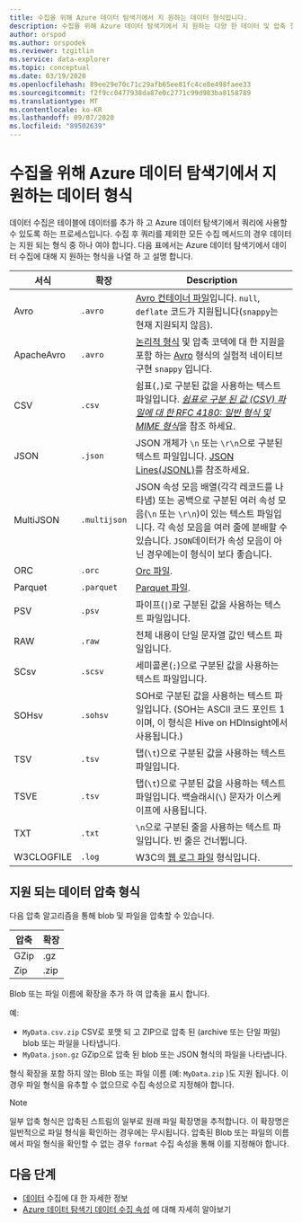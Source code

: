 ```yaml
---
title: 수집을 위해 Azure 데이터 탐색기에서 지 원하는 데이터 형식입니다.
description: 수집을 위해 Azure 데이터 탐색기에서 지 원하는 다양 한 데이터 및 압축 형식에 대해 알아봅니다.
author: orspod
ms.author: orspodek
ms.reviewer: tzgitlin
ms.service: data-explorer
ms.topic: conceptual
ms.date: 03/19/2020
ms.openlocfilehash: 89ee29e70c71c29afb65ee81fc4ce8e498faee33
ms.sourcegitcommit: f2f9cc0477938da87e0c2771c99d983ba8158789
ms.translationtype: MT
ms.contentlocale: ko-KR
ms.lasthandoff: 09/07/2020
ms.locfileid: "89502639"
---
```

# <a name="data-formats-supported-by-azure-data-explorer-for-ingestion"></a>수집을 위해 Azure 데이터 탐색기에서 지 원하는 데이터 형식

데이터 수집은 테이블에 데이터를 추가 하 고 Azure 데이터 탐색기에서 쿼리에 사용할 수 있도록 하는 프로세스입니다. 수집 후 쿼리를 제외한 모든 수집 메서드의 경우 데이터는 지원 되는 형식 중 하나 여야 합니다. 다음 표에서는 Azure 데이터 탐색기에서 데이터 수집에 대해 지 원하는 형식을 나열 하 고 설명 합니다.

|서식   |확장   |Description|
|---------|------------|-----------|
|Avro     |`.avro`     |[Avro 컨테이너 파일](https://avro.apache.org/docs/current/)입니다. `null`, `deflate` 코드가 지원됩니다(`snappy`는 현재 지원되지 않음).|
|ApacheAvro|`.avro`    |[논리적 형식](https://avro.apache.org/docs/current/spec.html#Logical+Types) 및 압축 코덱에 대 한 지원을 포함 하는 [Avro](https://avro.apache.org/docs/current/) 형식의 실험적 네이티브 구현 `snappy` 입니다.|
|CSV      |`.csv`      |쉼표(`,`)로 구분된 값을 사용하는 텍스트 파일입니다. [ _쉼표로 구분 된 값 (CSV) 파일에 대 한 RFC 4180: 일반 형식 및 MIME 형식_](https://www.ietf.org/rfc/rfc4180.txt)을 참조 하세요.|
|JSON     |`.json`     |JSON 개체가 `\n` 또는 `\r\n`으로 구분된 텍스트 파일입니다. [JSON Lines(JSONL)](http://jsonlines.org/)를 참조하세요.|
|MultiJSON|`.multijson`|JSON 속성 모음 배열(각각 레코드를 나타냄) 또는 공백으로 구분된 여러 속성 모음(`\n` 또는 `\r\n`)이 있는 텍스트 파일입니다. 각 속성 모음을 여러 줄에 분배할 수 있습니다. `JSON`데이터가 속성 모음이 아닌 경우에는이 형식이 보다 좋습니다.|
|ORC      |`.orc`      |[Orc 파일](https://en.wikipedia.org/wiki/Apache_ORC).|
|Parquet  |`.parquet`  |[Parquet 파일](https://en.wikipedia.org/wiki/Apache_Parquet).|
|PSV      |`.psv`      |파이프(<code>&#124;</code>)로 구분된 값을 사용하는 텍스트 파일입니다.|
|RAW      |`.raw`      |전체 내용이 단일 문자열 값인 텍스트 파일입니다.|
|SCsv     |`.scsv`     |세미콜론(`;`)으로 구분된 값을 사용하는 텍스트 파일입니다.|
|SOHsv    |`.sohsv`    |SOH로 구분된 값을 사용하는 텍스트 파일입니다. (SOH는 ASCII 코드 포인트 1이며, 이 형식은 Hive on HDInsight에서 사용됩니다.)|
|TSV      |`.tsv`      |탭(`\t`)으로 구분된 값을 사용하는 텍스트 파일입니다.|
|TSVE     |`.tsv`      |탭(`\t`)으로 구분된 값을 사용하는 텍스트 파일입니다. 백슬래시(`\`) 문자가 이스케이프에 사용됩니다.|
|TXT      |`.txt`      |`\n`으로 구분된 줄을 사용하는 텍스트 파일입니다. 빈 줄은 건너뜁니다.|
|W3CLOGFILE |`.log`    |W3C의 [웹 로그 파일](https://www.w3.org/TR/WD-logfile.html) 형식입니다.|

## <a name="supported-data-compression-formats"></a>지원 되는 데이터 압축 형식

다음 압축 알고리즘을 통해 blob 및 파일을 압축할 수 있습니다.

|압축|확장|
|-----------|---------|
|GZip       |.gz      |
|Zip        |.zip     |

Blob 또는 파일 이름에 확장을 추가 하 여 압축을 표시 합니다.

예:
* `MyData.csv.zip` CSV로 포맷 되 고 ZIP으로 압축 된 (archive 또는 단일 파일) blob 또는 파일을 나타냅니다.
* `MyData.json.gz` GZip으로 압축 된 blob 또는 JSON 형식의 파일을 나타냅니다.

형식 확장을 포함 하지 않는 Blob 또는 파일 이름 (예: `MyData.zip` )도 지원 됩니다. 이 경우 파일 형식을 유추할 수 없으므로 수집 속성으로 지정해야 합니다.

> [!NOTE]
> 일부 압축 형식은 압축된 스트림의 일부로 원래 파일 확장명을 추적합니다. 이 확장명은 일반적으로 파일 형식을 확인하는 경우에는 무시됩니다. 압축된 Blob 또는 파일의 이름에서 파일 형식을 확인할 수 없는 경우 `format` 수집 속성을 통해 이를 지정해야 합니다.

## <a name="next-steps"></a>다음 단계

* [데이터](ingest-data-overview.md) 수집에 대 한 자세한 정보
* [Azure 데이터 탐색기 데이터 수집 속성](ingestion-properties.md) 에 대해 자세히 알아보기
